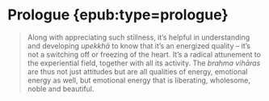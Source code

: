 # Prologue {epub:type=prologue}

> Along with appreciating such stillness, it’s helpful in understanding and developing _upekkhā_ to know that it’s an energized quality – it’s not a switching off or freezing of the heart. It’s a radical attunement to the experiential field, together with all its activity. The _brahma vihāras_ are thus not just attitudes but are all qualities of energy, emotional energy as well, but emotional energy that is liberating, wholesome, noble and beautiful.
